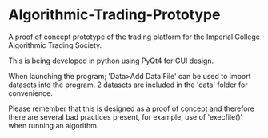 # Algorithmic-Trading-Prototype
A proof of concept prototype of the trading platform for the Imperial College Algorithmic Trading Society. 

This is being developed in python using PyQt4 for GUI design. 

When launching the program; 'Data>Add Data File' can be used to import datasets into the program. 2 datasets are included in the 'data' folder for convenience.  

Please remember that this is designed as a proof of concept and therefore there are several bad practices present, for example, use of 'execfile()' when running an algorithm.
